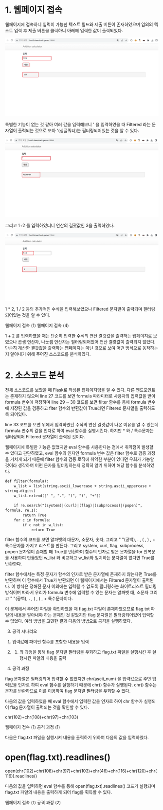 <h1>1. 웹페이지 접속</h1>

웹페이지에 접속하니 입력이 가능한 텍스트 필드와 제출 버튼이 존재하였으며 임의의 텍스트 입력 후 제출 버튼을 클릭하니 아래에 입력한 값이 출력되었다.

![image](./image/Addition_calculator1.png)

 


특별한 기능이 없는 것 같아 여러 값을 입력해보니 ' 을 입력하였을 때 Filtered 라는 문자열이 출력되는 것으로 보아  '(싱글쿼터)는 필터링되어있는 것을 알 수 있다.

![image](./image/Addition_calculator2.png)
 


그리고 1+2 를 입력하였더니 연산의 결괏값인 3을 출력하였다.

 
![image](./image/Addition_calculator3.png)
 

 

1 * 2, 1 / 2 등의 추가적인 수식을 입력해보았으나 Filtered 문자열이 출력되며 필터링되어있는 것을 알 수 있다. 

 

웹페이지 접속 (1)
웹페이지 접속 (4)
 

1 + 2 를 입력하였을 때는 단순히 입력한 수식의 연산 결괏값을 출력하는 웹페이지로 보였으나 곱셈 연산자, 나눗셈 연산자는 필터링되어있어 연산 결괏값이 출력되지 않았다. 단순히 계산한 결괏값을 출력하는 웹페이지는 아닌 것으로 보여 어떤 방식으로 동작하는지 알아내기 위해 주어진 소스코드를 분석하였다.

 

<h1>2. 소스코드 분석</h1>

 

 

전체 소스코드를 보았을 때 Flask로 작성된 웹페이지임을 알 수 있다. 다른 엔드포인트는 존재하지 않으며 line 27 코드를 보면 formula 파라미터로 사용자의 입력값을 받아 formula 변수에 저장하며 line 29 ~ 30 코드를 보면 filter 함수를 통해  formula 변수에 저장된 값을 검증하고 fiter 함수의 반환값이 True라면 Filtered 문자열을 출력하도록 되어있다.

 

line 33 코드를 보면 위에서 입력하였던 수식의 연산 결괏값이 나온 이유를 알 수 있는데 formula 변수의 값을 인자로 하여 eval 함수를 실행시킨다. 하지만 * 와 / 특수문자는 필터링되어 Filtered 문자열이 출력된 것이다.

 

웹페이지에 특별한 기능은 없었지만 eval 함수를 사용한다는 점에서 취약점이 발생할 수 있다고 판단하였고, eval 함수의 인자인 formula 변수 값은 filter 함수로 검증 과정을 거치게 되기 때문에 filter 함수의 검증 로직에 취약한 부분이 있다면 우회가 가능할 것이라 생각하여 어떤 문자를 필터링하는지 정확히 알기 위하여 해당 함수를 분석하였다.

 

 

```
def filter(formula):
    w_list = list(string.ascii_lowercase + string.ascii_uppercase + string.digits)
    w_list.extend([" ", ".", "(", ")", "+"])

    if re.search("(system)|(curl)|(flag)|(subprocess)|(popen)", formula, re.I):
        return True
    for c in formula:
        if c not in w_list:
            return True
 ```

 

filter 함수의 코드를 보면 알파벳의 대문자, 소문자, 숫자, 그리고 " "(공백), . , ( , ) , + 특수문자를 가지고 리스트를 만든다. 그리고 system, curl, flag, subprocess, popen 문자열이 존재할 때 True를 반환하며 함수의 인자로 받은 문자열을 for 반복문을 사용하여 만들었던 w_list 와 비교하고 w_list와 일치하는 문자열이 없다면 True를 반환한다.

 

filter 함수에서는 특정 문자가 함수의 인자로 받은 문자열에 존재하지 않는다면 True를 반환하며 이 함수에서 True가 반환되면 이 웹페이지에서는 Filtered 문자열이 출력된다. 이 방식은 정해진 문자 이외에는 입력될 수 없도록 필터링하는 화이트리스트 필터링 방식이며 따라서 우리가 formula 변수에 입력할 수 있는 문자는 알파벳 대, 소문자 그리고  " "(공백), . , ( , ) , + 특수문자이다.

 

이 문제에서 주어진 파일을 확인하였을 때 flag.txt 파일이 존재하였으므로 flag.txt 파일의 내용을 알아내야 하는 문제인 것 같았지만 flag 문자열은 필터링되어있어 입력할 수 없었다. 여러 방법을 고민한 결과 다음의 방법으로 공격을 실행하였다.

 

3. 공격 시나리오
1)  입력값에 파이썬 함수를 포함한 내용을 입력

 

2) 1) 의 과정을 통해 flag 문자열 필터링을 우회하고 flag.txt 파일을 실행시킨 후 실행시킨 파일의 내용을 출력

 

 

4. 공격 과정
 

flag 문자열은 필터링되어 입력할 수 없었지만 chr(ascii_num) 을 입력값으로 주면 입력값을 인자로 하여 eval 함수를 실행하기 때문에 chr() 함수가 실행된다. chr() 함수는 문자를 반환하므로 이를 이용하여 flag 문자열 필터링을 우회할 수 있다.

 

다음의 값을 입력하였을 때 eval 함수에서 입력한 값을 인자로 하여 chr 함수가 실행되어 flag 문자열이 출력되는 것을 확인할 수 있다.

 


chr(102)+chr(108)+chr(97)+chr(103)
 

 

웹페이지 접속 (1)
공격 과정 (1)
 

다음은 flag.txt 파일을 실행시켜 내용을 출력하기 위하여 다음의 값을 입력하였다.

 


# open(flag.txt).readlines()

open(chr(102)+chr(108)+chr(97)+chr(103)+chr(46)+chr(116)+chr(120)+chr(116)).readlines()
 

다음의 값을 입력하면 eval 함수를 통해 open(flag.txt).readlines() 코드가 실행되며 flag.txt 파일의 내용을 출력하게 되어 flag를 획득할 수 있다.

 

웹페이지 접속 (1)
공격 과정 (2)
